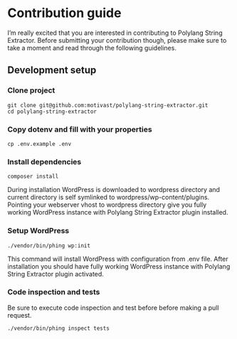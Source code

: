 # Contribution guide
I’m really excited that you are interested in contributing to Polylang String Extractor. Before submitting your contribution though, please make sure to take a moment and read through the following guidelines.

## Development setup

### Clone project
```
git clone git@github.com:motivast/polylang-string-extractor.git
cd polylang-string-extractor
```

### Copy dotenv and fill with your properties
```
cp .env.example .env
```

### Install dependencies
```
composer install
```
During installation WordPress is downloaded to wordpress directory and current directory is self symlinked to wordpress/wp-content/plugins. Pointing your webserver vhost to wordpress directory give you fully working WordPress instance with Polylang String Extractor plugin installed.

### Setup WordPress
```
./vendor/bin/phing wp:init
```

This command will install WordPress with configuration from .env file. After installation you should have fully working WordPress instance with Polylang String Extractor plugin activated.

### Code inspection and tests
Be sure to execute code inspection and test before before making a pull request.
```
./vendor/bin/phing inspect tests
```
